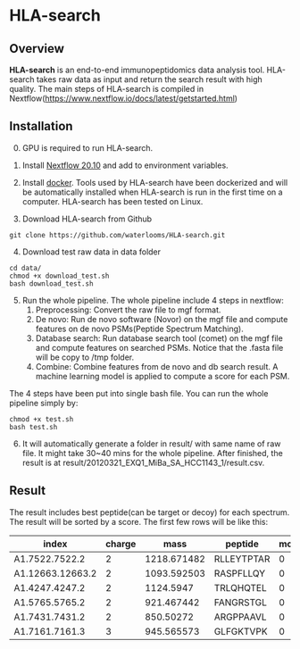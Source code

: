 # HLA-search
## Overview
**HLA-search** is an end-to-end immunopeptidomics data analysis tool. HLA-search takes raw data as input and return the search result with high quality. The main steps of HLA-search is compiled in Nextflow(https://www.nextflow.io/docs/latest/getstarted.html)

## Installation
0. GPU is required to run HLA-search.

1. Install [Nextflow 20.10](https://github.com/nextflow-io/nextflow/releases/tag/v20.10.0) and add to environment variables.

2. Install [docker](https://docs.docker.com/engine/install/). Tools used by HLA-search have been dockerized and will be automatically installed when HLA-search is run in the first time on a computer. HLA-search has been tested on Linux.

3. Download HLA-search from Github
```
git clone https://github.com/waterlooms/HLA-search.git
```

4. Download test raw data in data folder
```
cd data/
chmod +x download_test.sh
bash download_test.sh
```

5. Run the whole pipeline. The whole pipeline include 4 steps in nextflow: 
    1. Preprocessing: Convert the raw file to mgf format.
    2. De novo: Run de novo software (Novor) on the mgf file and compute features on de novo PSMs(Peptide Spectrum Matching).
    3. Database search: Run database search tool (comet) on the mgf file and compute features on searched PSMs. Notice that the .fasta file will be copy to /tmp folder.
    4. Combine: Combine features from de novo and db search result. A machine learning model is applied to compute a score for each PSM. 
    
The 4 steps have been put into single bash file. You can run the whole pipeline simply by:
```
chmod +x test.sh
bash test.sh
```

6. It will automatically generate a folder in result/ with same name of raw file. It might take 30~40 mins for the whole pipeline. After finished, the result is at result/20120321_EXQ1_MiBa_SA_HCC1143_1/result.csv.

## Result
The result includes best peptide(can be target or decoy) for each spectrum. The result will be sorted by a score. The first few rows will be like this:


|index|charge|mass|peptide|mods|protein|myscore|
|-|-|-|-|-|-|-|
|A1.7522.7522.2|2|1218.671482|RLLEYTPTAR|0|sp&#124;P49841&#124;GSK3B_HUMAN|1.0652809430298136|
|A1.12663.12663.2|2|1093.592503|RASPFLLQY|0|sp&#124;O60256&#124;KPRB_HUMAN|sp&#124;Q14558&#124;KPRA_HUMAN||1.0544916867886331
|A1.4247.4247.2|2|1124.5947|TRLQHQTEL|0|sp&#124;Q9UL54&#124;TAOK2_HUMAN|1.0509270824169652|
|A1.5765.5765.2|2|921.467442|FANGRSTGL|0|sp&#124;O94805&#124;ACL6B_HUMAN|sp&#124;O96019&#124;ACL6A_HUMAN||1.0467162548857218
|A1.7431.7431.2|2|850.50272|ARGPPAAVL|0|sp&#124;Q05923&#124;DUS2_HUMAN|1.038806109652818|
|A1.7161.7161.3|3|945.565573|GLFGKTVPK|0|sp&#124;P23284&#124;PPIB_HUMAN|1.0383908589384576|